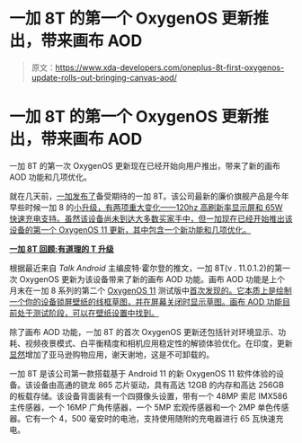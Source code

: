 # 一加 8T 的第一个 OxygenOS 更新推出，带来画布 AOD

> 原文：<https://www.xda-developers.com/oneplus-8t-first-oxygenos-update-rolls-out-bringing-canvas-aod/>

# 一加 8T 的第一个 OxygenOS 更新推出，带来画布 AOD

一加 8T 的第一次 OxygenOS 更新现在已经开始向用户推出，带来了新的画布 AOD 功能和几项优化。

就在几天前，[一加发布了](https://www.xda-developers.com/oneplus-8t-specifications-features-pricing-availability/)备受期待的一加 8T。该公司最新的廉价旗舰产品是今年早些时候一加 8 的[小升级，有两项重大变化——120hz 高刷新率显示屏和 65W 快速充电支持。虽然该设备尚未到达大多数买家手中，但一加现在已经开始推出该设备的第一个 OxygenOS 11 更新，其中包含一个新功能和几项优化。](https://www.xda-developers.com/oneplus-8-pro-specifications-features-pricing-availability/)

**[一加 8T 回顾:有道理的 T 升级](https://www.xda-developers.com/oneplus-8t-review/)**

根据最近来自 *Talk Android* 主编皮特·霍尔登的推文，一加 8T(v . 11.0.1.2)的第一次 OxygenOS 更新为该设备带来了新的画布 AOD 功能。画布 AOD 功能是上个月末在一加 8 系列的第二个 [OxygenOS 11](https://www.xda-developers.com/download-oneplus-8-oneplus-8-pro-receive-stable-android-11-oxygenos-11-update/) 测试版中[首次发现的。它本质上是绘制一个你的设备锁屏壁纸的线框草图，并在屏幕关闭时显示草图。画布 AOD 功能目前处于测试阶段，可以在壁纸设置中找到。](https://www.xda-developers.com/oxygenos-11-beta-2-android-11-oneplus-8-canvas/)

除了画布 AOD 功能，一加 8T 的首次 OxygenOS 更新还包括针对环境显示、功耗、视频夜景模式、白平衡精度和相机应用稳定性的解锁体验优化。在印度，更新[显然](https://forums.oneplus.com/threads/oxygenos-11-0-1-2-for-the-oneplus-8t.1324900/#post-22252325)增加了亚马逊购物应用，谢天谢地，这是不可卸载的。

一加 8T 是该公司第一款搭载基于 Android 11 的新 OxygenOS 11 软件体验的设备。该设备由高通的骁龙 865 芯片驱动，具有高达 12GB 的内存和高达 256GB 的板载存储。该设备背面装有一个四摄像头设置，带有一个 48MP 索尼 IMX586 主传感器，一个 16MP 广角传感器，一个 5MP 宏观传感器和一个 2MP 单色传感器。它有一个 4，500 毫安时的电池，支持使用随附的充电器进行 65 瓦快速充电。